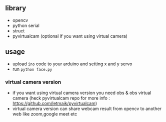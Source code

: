 ## library
- opencv
- python serial
- struct
- pyvirtualcam (optional if you want using virtual camera)

## usage
- upload `ino` code to your arduino and setting x and y servo
- run `python face.py`


### virtual camera version
- if you want using virtual camera version you need obs & obs virtual camera (heck pyvirtualcam repo for more info : https://github.com/letmaik/pyvirtualcam)
- virtual camera version can share webcam result from opencv to another web like zoom,google meet etc